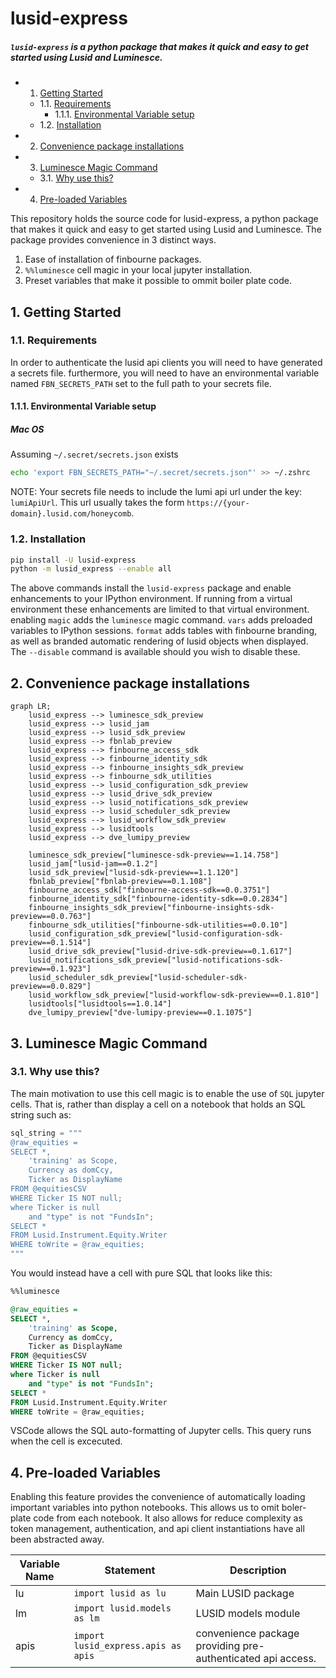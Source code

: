 
# lusid-express
##### *`lusid-express` is a python package that makes it quick and easy to get started using Lusid and Luminesce.*



<!-- vscode-markdown-toc -->
* 1. [Getting Started](#GettingStarted)
	* 1.1. [Requirements](#Requirements)
		* 1.1.1. [Environmental Variable setup](#EnvironmentalVariablesetup)
	* 1.2. [Installation](#Installation)
* 2. [Convenience package installations](#Conveniencepackageinstallations)
* 3. [Luminesce Magic Command](#LuminesceMagicCommand)
	* 3.1. [Why use this?](#Whyusethis)
* 4. [Pre-loaded Variables](#Pre-loadedVariables)

<!-- vscode-markdown-toc-config
	numbering=true
	autoSave=true
	/vscode-markdown-toc-config -->
<!-- /vscode-markdown-toc -->


This repository holds the source code for lusid-express, a python package that makes it quick and easy to get started using Lusid and Luminesce. The package provides convenience in 3 distinct ways.

1. Ease of installation of finbourne packages.
2.  `%%luminesce` cell magic in your local jupyter installation.
3.  Preset variables that make it possible to ommit boiler plate code.

##  1. <a name='GettingStarted'></a>Getting Started
###  1.1. <a name='Requirements'></a>Requirements
In order to authenticate the lusid api clients you will need to have generated a secrets file. furthermore, you will need to have an environmental variable named `FBN_SECRETS_PATH` set to the full path to your secrets file. 

####  1.1.1. <a name='EnvironmentalVariablesetup'></a>Environmental Variable setup
##### Mac OS
Assuming `~/.secret/secrets.json` exists
```bash
echo 'export FBN_SECRETS_PATH="~/.secret/secrets.json"' >> ~/.zshrc
```


NOTE: Your secrets file needs to include the lumi api url under the key: `lumiApiUrl`. This url usually takes the form `https://{your-domain}.lusid.com/honeycomb`.

###  1.2. <a name='Installation'></a>Installation 

```sh
pip install -U lusid-express
python -m lusid_express --enable all
```
 The above commands install the `lusid-express` package and enable enhancements to your IPython environment. If running from a virtual environment these enhancements are limited to that virtual environment.
 enabling `magic` adds the `luminesce` magic command. `vars` adds preloaded variables to IPython sessions. `format` adds tables with finbourne branding, as well as branded automatic rendering of lusid objects when displayed. The `--disable` command is available should you wish to disable these. 




##  2. <a name='Conveniencepackageinstallations'></a>Convenience package installations

```mermaid
graph LR;
    lusid_express --> luminesce_sdk_preview
    lusid_express --> lusid_jam
    lusid_express --> lusid_sdk_preview
    lusid_express --> fbnlab_preview
    lusid_express --> finbourne_access_sdk
    lusid_express --> finbourne_identity_sdk
    lusid_express --> finbourne_insights_sdk_preview
    lusid_express --> finbourne_sdk_utilities
    lusid_express --> lusid_configuration_sdk_preview
    lusid_express --> lusid_drive_sdk_preview
    lusid_express --> lusid_notifications_sdk_preview
    lusid_express --> lusid_scheduler_sdk_preview
    lusid_express --> lusid_workflow_sdk_preview
    lusid_express --> lusidtools
    lusid_express --> dve_lumipy_preview

    luminesce_sdk_preview["luminesce-sdk-preview==1.14.758"]
    lusid_jam["lusid-jam==0.1.2"]
    lusid_sdk_preview["lusid-sdk-preview==1.1.120"]
    fbnlab_preview["fbnlab-preview==0.1.108"]
    finbourne_access_sdk["finbourne-access-sdk==0.0.3751"]
    finbourne_identity_sdk["finbourne-identity-sdk==0.0.2834"]
    finbourne_insights_sdk_preview["finbourne-insights-sdk-preview==0.0.763"]
    finbourne_sdk_utilities["finbourne-sdk-utilities==0.0.10"]
    lusid_configuration_sdk_preview["lusid-configuration-sdk-preview==0.1.514"]
    lusid_drive_sdk_preview["lusid-drive-sdk-preview==0.1.617"]
    lusid_notifications_sdk_preview["lusid-notifications-sdk-preview==0.1.923"]
    lusid_scheduler_sdk_preview["lusid-scheduler-sdk-preview==0.0.829"]
    lusid_workflow_sdk_preview["lusid-workflow-sdk-preview==0.1.810"]
    lusidtools["lusidtools==1.0.14"]
    dve_lumipy_preview["dve-lumipy-preview==0.1.1075"]

```


##  3. <a name='LuminesceMagicCommand'></a>Luminesce Magic Command
###  3.1. <a name='Whyusethis'></a>Why use this?
The main motivation to use this cell magic is to enable the use of `SQL` jupyter cells. That is, rather than display a cell on a notebook that holds an SQL string such as:
```python
sql_string = """
@raw_equities =
SELECT *,
    'training' as Scope,
    Currency as domCcy,
    Ticker as DisplayName
FROM @equitiesCSV
WHERE Ticker IS NOT null;
where Ticker is null
    and "type" is not "FundsIn";
SELECT *
FROM Lusid.Instrument.Equity.Writer
WHERE toWrite = @raw_equities;
"""

```

You would instead have a cell with pure SQL that looks like this:
```SQL
%%luminesce

@raw_equities =
SELECT *,
    'training' as Scope,
    Currency as domCcy,
    Ticker as DisplayName
FROM @equitiesCSV
WHERE Ticker IS NOT null;
where Ticker is null
    and "type" is not "FundsIn";
SELECT *
FROM Lusid.Instrument.Equity.Writer
WHERE toWrite = @raw_equities;
```
VSCode allows the SQL auto-formatting of Jupyter cells. This query runs when the cell is excecuted.



##  4. <a name='Pre-loadedVariables'></a>Pre-loaded Variables
Enabling this feature provides the convenience of automatically loading important variables into python notebooks. This allows us to omit boler-plate code from each notebook. It also allows for reduce complexity as token management, authentication, and api client instantiations have all been abstracted away.

| Variable Name | Statement         | Description                          |
|---------------|-------------------|--------------------------------------|
| lu          | `import lusid as lu` | Main LUSID package                   |
| lm          | `import lusid.models as lm` | LUSID models module                  |
| apis         | `import lusid_express.apis as apis` | convenience package providing pre-authenticated api access.                 |


